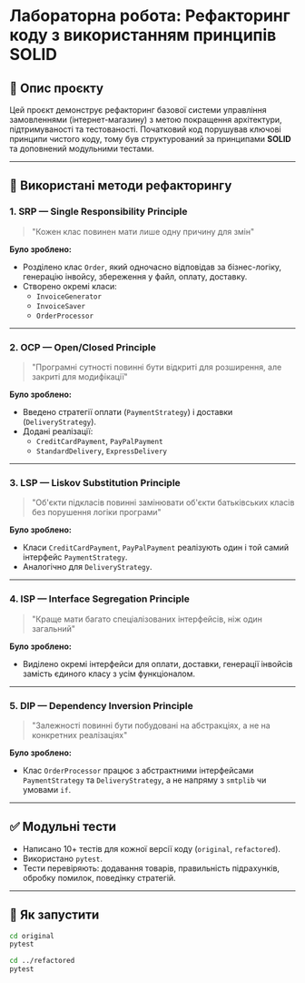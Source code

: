 # Лабораторна робота: Рефакторинг коду з використанням принципів SOLID

## 📌 Опис проєкту

Цей проєкт демонструє рефакторинг базової системи управління замовленнями (інтернет-магазину) з метою покращення архітектури, підтримуваності та тестованості. Початковий код порушував ключові принципи чистого коду, тому був структурований за принципами **SOLID** та доповнений модульними тестами.

---

## 🧱 Використані методи рефакторингу

### 1. **SRP — Single Responsibility Principle**
> "Кожен клас повинен мати лише одну причину для змін"

**Було зроблено:**
- Розділено клас `Order`, який одночасно відповідав за бізнес-логіку, генерацію інвойсу, збереження у файл, оплату, доставку.
- Створено окремі класи:
  - `InvoiceGenerator`
  - `InvoiceSaver`
  - `OrderProcessor`

---

### 2. **OCP — Open/Closed Principle**
> "Програмні сутності повинні бути відкриті для розширення, але закриті для модифікації"

**Було зроблено:**
- Введено стратегії оплати (`PaymentStrategy`) і доставки (`DeliveryStrategy`).
- Додані реалізації:
  - `CreditCardPayment`, `PayPalPayment`
  - `StandardDelivery`, `ExpressDelivery`

---

### 3. **LSP — Liskov Substitution Principle**
> "Об'єкти підкласів повинні замінювати об'єкти батьківських класів без порушення логіки програми"

**Було зроблено:**
- Класи `CreditCardPayment`, `PayPalPayment` реалізують один і той самий інтерфейс `PaymentStrategy`.
- Аналогічно для `DeliveryStrategy`.

---

### 4. **ISP — Interface Segregation Principle**
> "Краще мати багато спеціалізованих інтерфейсів, ніж один загальний"

**Було зроблено:**
- Виділено окремі інтерфейси для оплати, доставки, генерації інвойсів замість єдиного класу з усім функціоналом.

---

### 5. **DIP — Dependency Inversion Principle**
> "Залежності повинні бути побудовані на абстракціях, а не на конкретних реалізаціях"

**Було зроблено:**
- Клас `OrderProcessor` працює з абстрактними інтерфейсами `PaymentStrategy` та `DeliveryStrategy`, а не напряму з `smtplib` чи умовами `if`.

---

## ✅ Модульні тести

- Написано 10+ тестів для кожної версії коду (`original`, `refactored`).
- Використано `pytest`.
- Тести перевіряють: додавання товарів, правильність підрахунків, обробку помилок, поведінку стратегій.

---

## 🚀 Як запустити

```bash
cd original
pytest

cd ../refactored
pytest
